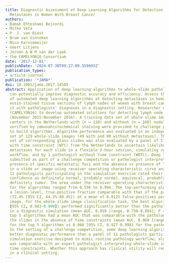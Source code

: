 ```yaml
---
title: Diagnostic Assessment of Deep Learning Algorithms for Detection of Lymph Node
  Metastases in Women With Breast Cancer
authors:
- Babak Ehteshami Bejnordi
- Mitko Veta
- P. J. van Diest
- Bram van Ginneken
- Nico Karssemeijer
- Geert Litjens
- Jeroen A W M van der Laak
- the CAMELYON16 Consortium
date: '2017-12-01'
publishDate: '2024-07-30T09:27:09.559693Z'
publication_types:
- article-journal
publication: '*JAMA*'
doi: 10.1001/jama.2017.14585
abstract: Application of deep learning algorithms to whole-slide pathology images
  can potentially improve diagnostic accuracy and efficiency. Assess the performance
  of automated deep learning algorithms at detecting metastases in hematoxylin and
  eosin-stained tissue sections of lymph nodes of women with breast cancer and compare
  it with pathologists' diagnoses in a diagnostic setting. Researcher challenge competition
  (CAMELYON16) to develop automated solutions for detecting lymph node metastases
  (November 2015-November 2016). A training data set of whole-slide images from 2
  centers in the Netherlands with (n = 110) and without (n = 160) nodal metastases
  verified by immunohistochemical staining were provided to challenge participants
  to build algorithms. Algorithm performance was evaluated in an independent test
  set of 129 whole-slide images (49 with and 80 without metastases). The same test
  set of corresponding glass slides was also evaluated by a panel of 11 pathologists
  with time constraint (WTC) from the Netherlands to ascertain likelihood of nodal
  metastases for each slide in a flexible 2-hour session, simulating routine pathology
  workflow, and by 1 pathologist without time constraint (WOTC). Deep learning algorithms
  submitted as part of a challenge competition or pathologist interpretation. The
  presence of specific metastatic foci and the absence vs presence of lymph node metastasis
  in a slide or image using receiver operating characteristic curve analysis. The
  11 pathologists participating in the simulation exercise rated their diagnostic
  confidence as definitely normal, probably normal, equivocal, probably tumor, or
  definitely tumor. The area under the receiver operating characteristic curve (AUC)
  for the algorithms ranged from 0.556 to 0.994. The top-performing algorithm achieved
  a lesion-level, true-positive fraction comparable with that of the pathologist WOTC
  (72.4% [95% CI, 64.3%-80.4%]) at a mean of 0.0125 false-positives per normal whole-slide
  image. For the whole-slide image classification task, the best algorithm (AUC, 0.994
  [95% CI, 0.983-0.999]) performed significantly better than the pathologists WTC
  in a diagnostic simulation (mean AUC, 0.810 [range, 0.738-0.884]; P < .001). The
  top 5 algorithms had a mean AUC that was comparable with the pathologist interpreting
  the slides in the absence of time constraints (mean AUC, 0.960 [range, 0.923-0.994]
  for the top 5 algorithms vs 0.966 [95% CI, 0.927-0.998] for the pathologist WOTC).
  In the setting of a challenge competition, some deep learning algorithms achieved
  better diagnostic performance than a panel of 11 pathologists participating in a
  simulation exercise designed to mimic routine pathology workflow; algorithm performance
  was comparable with an expert pathologist interpreting whole-slide images without
  time constraints. Whether this approach has clinical utility will require evaluation
  in a clinical setting.
---
```

